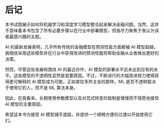 # 后记

本书试图展示如何将机器学习和深度学习模型整合起来解决金融问题。当然，这并不意味着本书包含了所有必要步骤以在行业中部署模型，但我尽力聚焦于我认为读者最感兴趣的主题。

AI 的最新发展表明，几乎所有传统的金融模型在预测性能方面都被 AI 模型超越，我相信采用这些模型并在行业中获得改进的预测性能将帮助金融从业者做出更好的决策。

然而，尽管这些发展和围绕 AI 的最近炒作，AI 模型的部署水平远未达到应有的水平。这些模型的不透明性显然是首要原因。不过，不断进行的大幅改进努力使得获得更可解释的 AI 模型成为可能，正如普拉多所主张的那样，ML 是否不透明取决于使用它的人，而不是 ML 算法本身。

因此，在我看来，长期使用参数模型以及对范式转变的抵制是慢慢而不情愿地接受 AI 模型的主要原因。

希望这本书为接受 AI 模型铺平道路，并提供一个顺畅方便的过渡以开始使用它们。
